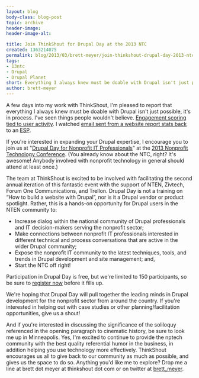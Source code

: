```yaml
---
layout: blog
body-class: blog-post
topic: archive
header-image:
header-image-alt:

title: Join ThinkShout for Drupal Day at the 2013 NTC
created: 1363214075
permalink: blog/2013/03/brett-meyer/join-thinkshout-drupal-day-2013-ntc/
tags:
- 13ntc
- Drupal
- Drupal Planet
short: Everything I always knew must be doable with Drupal isn't just possible, it's in process. 
author: brett-meyer
---
```

<p>A few days into my work with ThinkShout, I'm pleased to report that everything I always knew must be doable with Drupal isn't just possible, it's in process. I've seen things people wouldn't believe. <a href="http://drupal.org/project/redhen">Engagement scoring tied to user activity</a>. I watched <a href="http://drupal.org/project/mailchimp">email sent from a website report stats back</a> to an <a href="http://en.wikipedia.org/wiki/Email_service_provider">ESP</a>.</p>

<p>If you're interested in expanding your Drupal expertise, I encourage you to join us at "<a href="http://www.nten.org/ntc/precon/drupal">Drupal Day for Nonprofit IT Professionals</a>" at the <a href="http://www.nten.org/ntc">2013 Nonprofit Technology Conference</a>. (You already know about the NTC, right? It's awesome! Anybody involved with nonprofit technology in general should attend at least once.)</p>

<p>The team at ThinkShout is excited to be involved with facilitating the second annual iteration of this fantastic event with the support of NTEN, Zivtech, Forum One Communications, and Trellon. Drupal Day is not a training on “How to build a website with Drupal”, nor is it a Drupal vendor or product spotlight. Rather, this is a hands-on opportunity for Drupal users in the NTEN community to:</p> 
<ul> 
<li>Increase dialog within the national community of Drupal professionals and IT decision-makers serving the nonprofit sector;</li> 
<li>Make connections between nonprofit IT professionals interested in different technical and process conversations that are active in the wider Drupal community;</li> 
<li>Expose the nonprofit IT community to the latest techniques, tools, and trends in Drupal development and site management; and,</li> 
<li>Start the NTC off right!</li>
 </ul>
<p>Participation in Drupal Day is free, but we're limited to 150 participants, so be sure to <a href="http://www.nten.org/ntc/precon/drupal">register now</a> before it fills up.</p>
<p>We're hoping that Drupal Day will pull together the leading minds in Drupal development for the nonprofit sector from around the country. If you're interested in helping out with case studies or other planning/facilitation opportunities, give us a shout!</p>
<p>And if you're interested in discussing the significance of the soliloquy referenced in the opening paragraph to cinematic history, be sure to look me up in Minneapolis. Yes, I'm excited to continue to provide the nptech community with the best quality referential humor in the business, in addition helping you use technology more effectively. ThinkShout encourages us all to give back to our community as much as possible, and gives us the space to do so. Anything you'd like me to explore? Drop me a line at brett dot meyer at thinkshout dot com or on twitter at <a href="http://www.twitter.com/brett_meyer">brett_meyer</a>.</p>
